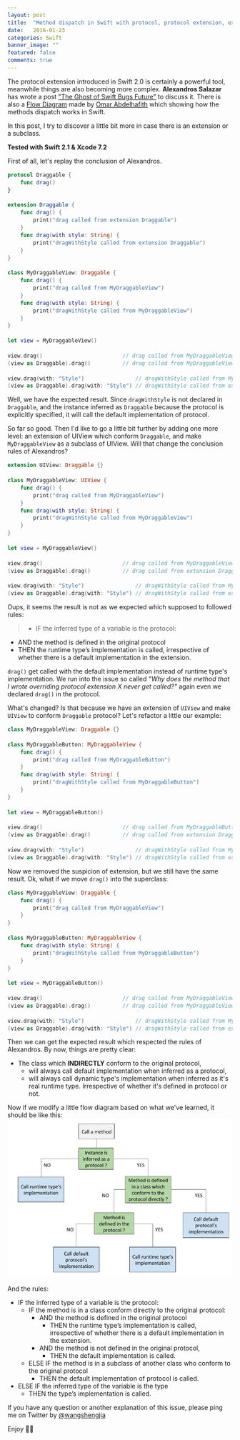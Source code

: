 ```yaml
---
layout: post
title:  "Method dispatch in Swift with protocol, protocol extension, extension and subclass"
date:   2016-01-23
categories: Swift
banner_image: ""
featured: false
comments: true
---
```


The protocol extension introduced in Swift 2.0 is certainly a powerful tool, meanwhile things are also becoming more complex. __Alexandros Salazar__ has wrote a post ["The Ghost of Swift Bugs Future"](http://nomothetis.svbtle.com/the-ghost-of-swift-bugs-future) to discuss it. There is also a [Flow Diagram](https://d262ilb51hltx0.cloudfront.net/max/1600/1*SIcSsfmBCp4tNzLxGJAbdw.png) made by [Omar Abdelhafith](https://medium.com/@NSomar) which showing how the methods dispatch works in Swift.

In this post, I try to discover a little bit more in case there is an extension or a subclass.

**Tested with Swift 2.1 & Xcode 7.2**

First of all, let's replay the conclusion of Alexandros.

<!--more-->

```swift
protocol Draggable {
    func drag()
}

extension Draggable {
    func drag() {
        print("drag called from extension Draggable")
    }
    func drag(with style: String) {
        print("dragWithStyle called from extension Draggable")
    }
}

class MyDraggableView: Draggable {
    func drag() {
        print("drag called from MyDraggableView")
    }
    func drag(with style: String) {
        print("dragWithStyle called from MyDraggableView")
    }
}

let view = MyDraggableView()

view.drag()                         // drag called from MyDraggableView
(view as Draggable).drag()          // drag called from MyDraggableView

view.drag(with: "Style")                // dragWithStyle called from MyDraggableView
(view as Draggable).drag(with: "Style") // dragWithStyle called from extension Draggable
```

Well, we have the expected result. Since `dragWithStyle` is not declared in `Draggable`, and the instance inferred as `Draggable` because the protocol is explicitly specified, it will call the default implementation of protocol.

So far so good. Then I'd like to go a little bit further by adding one more level: an extension of UIView which conform `Draggable`, and make `MyDraggableView` as a subclass of UIView. Will that change the conclusion rules of Alexandros?

```swift
extension UIView: Draggable {}

class MyDraggableView: UIView {
    func drag() {
        print("drag called from MyDraggableView")
    }
    func drag(with style: String) {
        print("dragWithStyle called from MyDraggableView")
    }
}

let view = MyDraggableView()

view.drag()                         // drag called from MyDraggableView
(view as Draggable).drag()          // drag called from extension Draggable

view.drag(with: "Style")                // dragWithStyle called from MyDraggableView
(view as Draggable).drag(with: "Style") // dragWithStyle called from extension Draggable
```
Oups, it seems the result is not as we expected which supposed to followed rules:

> - IF the inferred type of a variable is the protocol:
  - AND the method is defined in the original protocol
  - THEN the runtime type’s implementation is called, irrespective of whether there is a default implementation in the extension.

`drag()` get called with the default implementation instead of runtime type's implementation. We run into the issue so called *"Why does the method that I wrote overriding protocol extension X never get called?"* again even we declared `drag()` in the protocol.

What's changed? Is that because we have an extension of `UIView` and make `UIView` to conform `Draggable` protocol? Let's refactor a little our example:

```swift
class MyDraggableView: Draggable {}

class MyDraggableButton: MyDraggableView {
    func drag() {
        print("drag called from MyDraggableButton")
    }
    func drag(with style: String) {
        print("dragWithStyle called from MyDraggableButton")
    }
}

let view = MyDraggableButton()

view.drag()                         // drag called from MyDraggableButton
(view as Draggable).drag()          // drag called from extension Draggable

view.drag(with: "Style")                // dragWithStyle called from MyDraggableButton
(view as Draggable).drag(with: "Style") // dragWithStyle called from extension Draggable
```

Now we removed the suspicion of extension, but we still have the same result. Ok, what if we move `drag()` into the superclass:

```swift
class MyDraggableView: Draggable {
    func drag() {
        print("drag called from MyDraggableView")
    }
}

class MyDraggableButton: MyDraggableView {
    func drag(with style: String) {
        print("dragWithStyle called from MyDraggableButton")
    }
}

let view = MyDraggableButton()

view.drag()                         // drag called from MyDraggableView
(view as Draggable).drag()          // drag called from MyDraggableView

view.drag(with: "Style")                // dragWithStyle called from MyDraggableButton
(view as Draggable).drag(with: "Style") // dragWithStyle called from extension Draggable
```

Then we can get the expected result which respected the rules of Alexandros.
By now, things are pretty clear:

- The class which **INDIRECTLY** conform to the original protocol,
  - will always call default implementation when inferred as a protocol,
  - will always call dynamic type's implementation when inferred as it's real runtime type. Irrespective of whether it's defined in protocol or not.

Now if we modify a little flow diagram based on what we've learned, it should be like this:
![diagram](/media/swift_method_dispatch.jpg)

And the rules:

- IF the inferred type of a variable is the protocol:
  - IF the method is in a class conform directly to the original protocol:
      - AND the method is defined in the original protocol
          - THEN the runtime type’s implementation is called, irrespective of whether   there is a default implementation in the extension.
      - AND the method is not defined in the original protocol,
          - THEN the default implementation is called.
  - ELSE IF the method is in a subclass of another class who conform to the original protocol
      - THEN the default implementation of protocol is called.
- ELSE IF the inferred type of the variable is the type
  - THEN the type’s implementation is called.

If you have any question or another explanation of this issue, please ping me on Twitter by [@wangshengjia](http://twitter.com/wangshengjia)

Enjoy 🎉🍻
